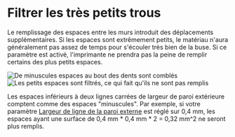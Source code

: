 Filtrer les très petits trous
====
Le remplissage des espaces entre les murs introduit des déplacements supplémentaires. Si les espaces sont extrêmement petits, le matériau n'aura généralement pas assez de temps pour s'écouler très bien de la buse. Si ce paramètre est activé, l'imprimante ne prendra pas la peine de remplir certains des plus petits espaces.

![De minuscules espaces au bout des dents sont comblés](../../../articles/images/filter_out_tiny_gaps_disabled.png)
![Les petits espaces sont filtrés, ce qui fait qu'ils ne sont pas remplis](../../../articles/images/filter_out_tiny_gaps_enabled.png)

Les espaces inférieurs à deux lignes carrées de largeur de paroi extérieure comptent comme des espaces "minuscules". Par exemple, si votre paramètre [Largeur de ligne de la paroi externe](../resolution/wall_line_width_0.md) est réglé sur 0,4 mm, les espaces ayant une surface de 0,4 mm * 0,4 mm * 2 = 0,32 mm^2 ne seront plus remplis.
